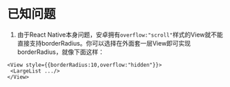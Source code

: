 <!--
 * @Author: 石破天惊
 * @email: shanshang130@gmail.com
 * @Date: 2021-07-21 13:11:34
 * @LastEditTime: 2021-07-28 17:16:41
 * @LastEditors: 石破天惊
 * @Description: 
-->
# 已知问题
1. 由于React Native本身问题，安卓拥有`overflow:"scroll"`样式的View就不能直接支持borderRadius。你可以选择在外面套一层View即可实现borderRadius，就像下面这样：

```
<View style={{borderRadius:10,overflow:"hidden"}}>
 <LargeList .../>
</View>
```
